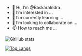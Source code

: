 - 👋 Hi, I’m @BaskaraIndra
- 👀 I’m interested in ...
- 🌱 I’m currently learning ...
- 💞️ I’m looking to collaborate on ...
- 📫 How to reach me ...

<!---
BaskaraIndra/BaskaraIndra is a ✨ special ✨ repository because its `README.md` (this file) appears on your GitHub profile.
You can click the Preview link to take a look at your changes.
--->

![GitHub stats](https://github-readme-stats.vercel.app/api?username=BaskaraIndra&show_icons=true&theme=radical)

[![Top Langs](https://github-readme-stats.vercel.app/api/top-langs/?username=BaskaraIndra&langs_count=8)](https://github.com/anuraghazra/github-readme-stats)
